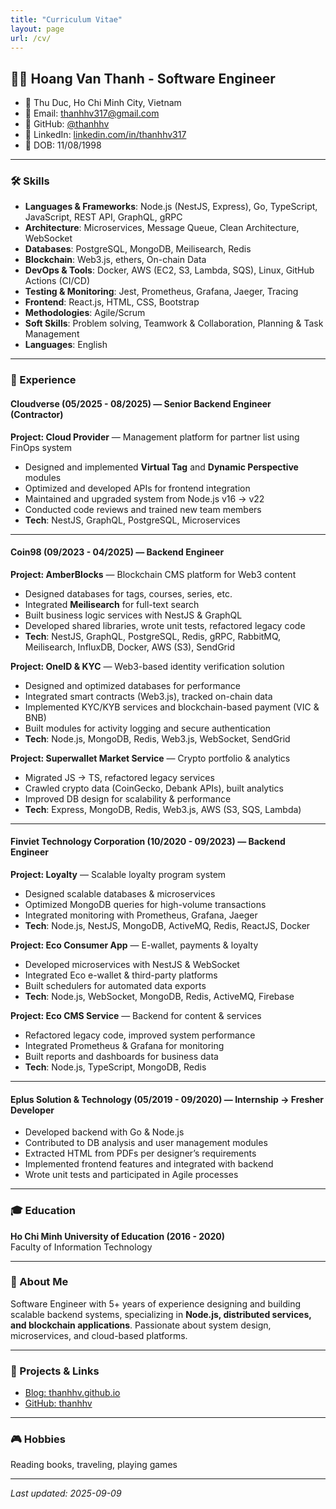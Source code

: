 ```yaml
---
title: "Curriculum Vitae"
layout: page
url: /cv/
---
```


## 👨‍💻 Hoang Van Thanh - Software Engineer

- 📍 Thu Duc, Ho Chi Minh City, Vietnam  
- 📧 Email: thanhhv317@gmail.com  
- 🐙 GitHub: [@thanhhv](https://github.com/thanhhv)  
- 🔗 LinkedIn: [linkedin.com/in/thanhhv317](https://www.linkedin.com/in/thanhhv317/)  
- 📅 DOB: 11/08/1998  

---

### 🛠 Skills

- **Languages & Frameworks**: Node.js (NestJS, Express), Go, TypeScript, JavaScript, REST API, GraphQL, gRPC  
- **Architecture**: Microservices, Message Queue, Clean Architecture, WebSocket  
- **Databases**: PostgreSQL, MongoDB, Meilisearch, Redis  
- **Blockchain**: Web3.js, ethers, On-chain Data  
- **DevOps & Tools**: Docker, AWS (EC2, S3, Lambda, SQS), Linux, GitHub Actions (CI/CD)  
- **Testing & Monitoring**: Jest, Prometheus, Grafana, Jaeger, Tracing  
- **Frontend**: React.js, HTML, CSS, Bootstrap  
- **Methodologies**: Agile/Scrum  
- **Soft Skills**: Problem solving, Teamwork & Collaboration, Planning & Task Management  
- **Languages**: English  

---

### 💼 Experience

#### Cloudverse (05/2025 - 08/2025) — Senior Backend Engineer (Contractor)  
**Project: Cloud Provider** — Management platform for partner list using FinOps system  
- Designed and implemented **Virtual Tag** and **Dynamic Perspective** modules  
- Optimized and developed APIs for frontend integration  
- Maintained and upgraded system from Node.js v16 → v22  
- Conducted code reviews and trained new team members  
- **Tech**: NestJS, GraphQL, PostgreSQL, Microservices  

---

#### Coin98 (09/2023 - 04/2025) — Backend Engineer  

**Project: AmberBlocks** — Blockchain CMS platform for Web3 content  
- Designed databases for tags, courses, series, etc.  
- Integrated **Meilisearch** for full-text search  
- Built business logic services with NestJS & GraphQL  
- Developed shared libraries, wrote unit tests, refactored legacy code  
- **Tech**: NestJS, GraphQL, PostgreSQL, Redis, gRPC, RabbitMQ, Meilisearch, InfluxDB, Docker, AWS (S3), SendGrid  

**Project: OneID & KYC** — Web3-based identity verification solution  
- Designed and optimized databases for performance  
- Integrated smart contracts (Web3.js), tracked on-chain data  
- Implemented KYC/KYB services and blockchain-based payment (VIC & BNB)  
- Built modules for activity logging and secure authentication  
- **Tech**: Node.js, MongoDB, Redis, Web3.js, WebSocket, SendGrid  

**Project: Superwallet Market Service** — Crypto portfolio & analytics  
- Migrated JS → TS, refactored legacy services  
- Crawled crypto data (CoinGecko, Debank APIs), built analytics  
- Improved DB design for scalability & performance  
- **Tech**: Express, MongoDB, Redis, Web3.js, AWS (S3, SQS, Lambda)  

---

#### Finviet Technology Corporation (10/2020 - 09/2023) — Backend Engineer  

**Project: Loyalty** — Scalable loyalty program system  
- Designed scalable databases & microservices  
- Optimized MongoDB queries for high-volume transactions  
- Integrated monitoring with Prometheus, Grafana, Jaeger  
- **Tech**: Node.js, NestJS, MongoDB, ActiveMQ, Redis, ReactJS, Docker  

**Project: Eco Consumer App** — E-wallet, payments & loyalty  
- Developed microservices with NestJS & WebSocket  
- Integrated Eco e-wallet & third-party platforms  
- Built schedulers for automated data exports  
- **Tech**: Node.js, WebSocket, MongoDB, Redis, ActiveMQ, Firebase  

**Project: Eco CMS Service** — Backend for content & services  
- Refactored legacy code, improved system performance  
- Integrated Prometheus & Grafana for monitoring  
- Built reports and dashboards for business data  
- **Tech**: Node.js, TypeScript, MongoDB, Redis  

---

#### Eplus Solution & Technology (05/2019 - 09/2020) — Internship → Fresher Developer  
- Developed backend with Go & Node.js  
- Contributed to DB analysis and user management modules  
- Extracted HTML from PDFs per designer’s requirements  
- Implemented frontend features and integrated with backend  
- Wrote unit tests and participated in Agile processes  

---

### 🎓 Education

**Ho Chi Minh University of Education (2016 - 2020)**  
Faculty of Information Technology  

---

### 🎯 About Me

Software Engineer with 5+ years of experience designing and building scalable backend systems, specializing in **Node.js, distributed services, and blockchain applications**. Passionate about system design, microservices, and cloud-based platforms.  

---

### 📂 Projects & Links

- [Blog: thanhhv.github.io](https://thanhhv.github.io)  
- [GitHub: thanhhv](https://github.com/thanhhv)  

---

### 🎮 Hobbies

Reading books, traveling, playing games  

---

_Last updated: 2025-09-09_
